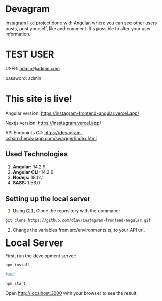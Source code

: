 # Devagram

Instagram like project done with Angular, where you can see other users posts, post yourself, like and comment.
It's possible to alter your user information.


# TEST USER

USER: admin@admin.com

password: admin

# This site is live!

Angular version: https://instagram-frontend-angular.vercel.app/

Nextjs version: https://insstagram.vercel.app/

API Endpoints C#: https://devagram-csharp.herokuapp.com/swagger/index.html


## Used Technologies

1. **Angular:** 14.2.9.
1. **Angular CLI:** 14.2.9
1. **Nodejs:** 18.12.1
1. **SASS:** 1.56.0

## Setting up the local server

1. Using [GIT](https://git-scm.com/), Clone the repository with the command:
```bash
git clone https://github.com/d1av/instagram-frontend-angular.git
```
2. Change the variables from src/environments.ts, to your API url.




<strong style="font-size: 30px">Local Server
</strong>


First, run the development server:

```bash
npm install

#and

npm start
```

Open [http://localhost:3000](http://localhost:3000) with your browser to see the result.
